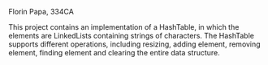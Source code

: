 Florin Papa, 334CA

This project contains an implementation of a HashTable, in which the elements
are LinkedLists containing strings of characters. The HashTable supports
different operations, including resizing, adding element, removing element,
finding element and clearing the entire data structure.